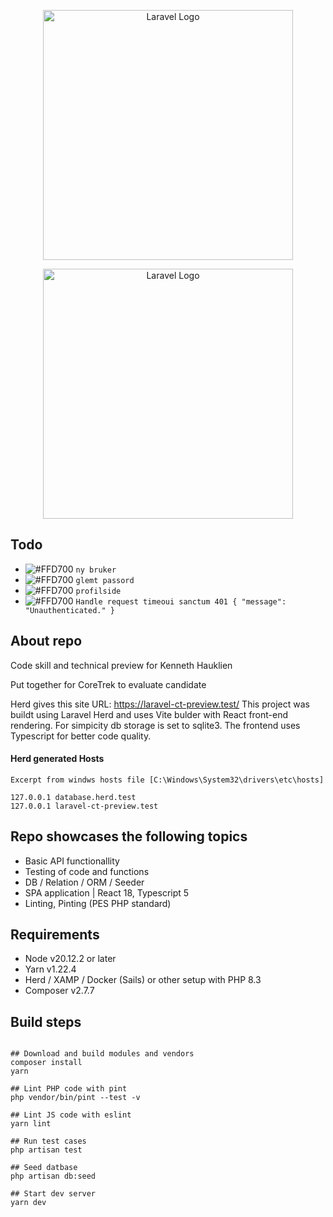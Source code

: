 <p align="center"><img src="https://raw.githubusercontent.com/laravel/art/master/logo-lockup/5%20SVG/2%20CMYK/1%20Full%20Color/laravel-logolockup-cmyk-red.svg" width="400" alt="Laravel Logo"></p>
</p>

<p align="center"><img src="https://laravel.fi/laravel-login.png" width="400" alt="Laravel Logo"></p>
</p>

## Todo

- ![#FFD700](https://placehold.co/10x10/FFD700/FFD700.png) `ny bruker`
- ![#FFD700](https://placehold.co/10x10/FFD700/FFD700.png) `glemt passord`
- ![#FFD700](https://placehold.co/10x10/FFD700/FFD700.png) `profilside`
- ![#FFD700](https://placehold.co/10x10/FFD700/FFD700.png) `Handle request timeoui sanctum 401 {
    "message": "Unauthenticated."
}`

## About repo

<p>Code skill and technical preview for Kenneth Hauklien</p>
<p>Put together for CoreTrek to evaluate candidate</p>

Herd gives this site URL: https://laravel-ct-preview.test/
This project was buildt using Laravel Herd and uses Vite bulder with React front-end rendering. For simpicity db storage is set to sqlite3. The frontend uses Typescript for better code quality.

#### Herd generated Hosts

```
Excerpt from windws hosts file [C:\Windows\System32\drivers\etc\hosts]

127.0.0.1 database.herd.test
127.0.0.1 laravel-ct-preview.test
```

## Repo showcases the following topics

- Basic API functionallity
- Testing of code and functions
- DB / Relation / ORM / Seeder
- SPA application | React 18, Typescript 5
- Linting, Pinting (PES PHP standard)

## Requirements

- Node v20.12.2 or later
- Yarn v1.22.4
- Herd / XAMP / Docker (Sails) or other setup with PHP 8.3
- Composer v2.7.7

## Build steps

```

## Download and build modules and vendors
composer install
yarn

## Lint PHP code with pint
php vendor/bin/pint --test -v

## Lint JS code with eslint
yarn lint

## Run test cases
php artisan test

## Seed datbase
php artisan db:seed

## Start dev server
yarn dev
```
